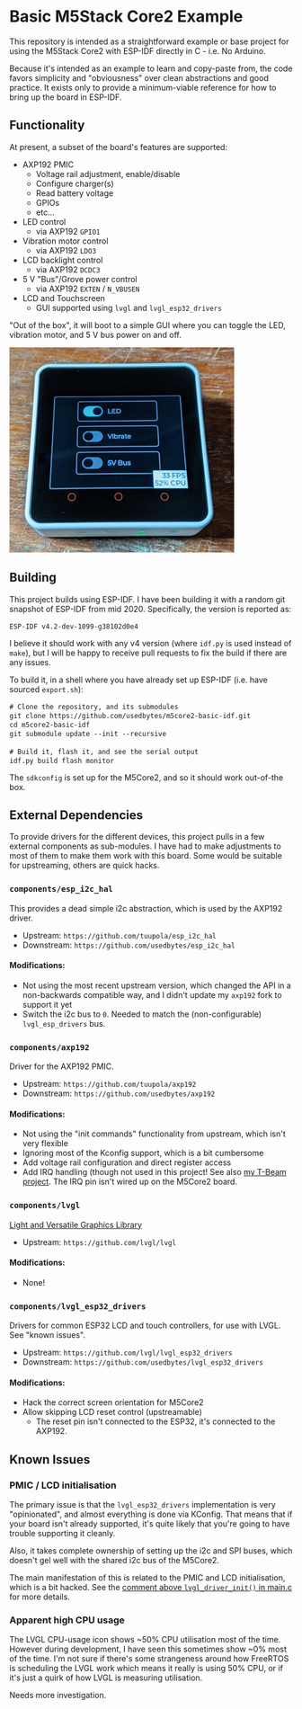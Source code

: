 Basic M5Stack Core2 Example
===========================

This repository is intended as a straightforward example or base project for
using the M5Stack Core2 with ESP-IDF directly in C - i.e. No Arduino.

Because it's intended as an example to learn and copy-paste from, the code
favors simplicity and "obviousness" over clean abstractions and good practice.
It exists only to provide a minimum-viable reference for how to bring up the
board in ESP-IDF.

Functionality
-------------

At present, a subset of the board's features are supported:

- AXP192 PMIC
  - Voltage rail adjustment, enable/disable
  - Configure charger(s)
  - Read battery voltage
  - GPIOs
  - etc...
- LED control
  - via AXP192 `GPIO1`
- Vibration motor control
  - via AXP192 `LDO3`
- LCD backlight control
  - via AXP192 `DCDC3`
- 5 V "Bus"/Grove power control
  - via AXP192 `EXTEN` / `N_VBUSEN`
- LCD and Touchscreen
  - GUI supported using `lvgl` and `lvgl_esp32_drivers`

"Out of the box", it will boot to a simple GUI where you can toggle the LED,
vibration motor, and 5 V bus power on and off.

![Screenshot - see "Known Issues" wrt. CPU usage](screenshot.jpg)

Building
--------

This project builds using ESP-IDF. I have been building it with a random git
snapshot of ESP-IDF from mid 2020. Specifically, the version is reported as:

```
ESP-IDF v4.2-dev-1099-g38102d0e4
```

I believe it should work with any v4 version (where `idf.py` is used instead of
`make`), but I will be happy to receive pull requests to fix the build if there
are any issues.

To build it, in a shell where you have already set up ESP-IDF (i.e. have sourced
`export.sh`):

```
# Clone the repository, and its submodules
git clone https://github.com/usedbytes/m5core2-basic-idf.git
cd m5core2-basic-idf
git submodule update --init --recursive

# Build it, flash it, and see the serial output
idf.py build flash monitor
```

The `sdkconfig` is set up for the M5Core2, and so it should work out-of-the box.

External Dependencies
---------------------

To provide drivers for the different devices, this project pulls in a few
external components as sub-modules. I have had to make adjustments to most of
them to make them work with this board. Some would be suitable for upstreaming,
others are quick hacks.

### `components/esp_i2c_hal`

This provides a dead simple i2c abstraction, which is used by the AXP192 driver.

- Upstream: `https://github.com/tuupola/esp_i2c_hal`
- Downstream: `https://github.com/usedbytes/esp_i2c_hal`

#### Modifications:
- Not using the most recent upstream version, which changed the API in a
  non-backwards compatible way, and I didn't update my `axp192` fork to support
  it yet
- Switch the i2c bus to `0`. Needed to match the (non-configurable)
  `lvgl_esp_drivers` bus.

### `components/axp192`

Driver for the AXP192 PMIC.

- Upstream: `https://github.com/tuupola/axp192`
- Downstream: `https://github.com/usedbytes/axp192`

#### Modifications:
- Not using the "init commands" functionality from upstream, which isn't
  very flexible
- Ignoring most of the Kconfig support, which is a bit cumbersome
- Add voltage rail configuration and direct register access
- Add IRQ handling (though not used in this project! See also
  [my T-Beam project](https://github.com/usedbytes/tbeam). The IRQ pin isn't
  wired up on the M5Core2 board.

### `components/lvgl`

[Light and Versatile Graphics Library](https://lvgl.io/)

- Upstream: `https://github.com/lvgl/lvgl`

#### Modifications:
- None!

### `components/lvgl_esp32_drivers`

Drivers for common ESP32 LCD and touch controllers, for use with LVGL.
See "known issues".

- Upstream: `https://github.com/lvgl/lvgl_esp32_drivers`
- Downstream: `https://github.com/usedbytes/lvgl_esp32_drivers`

#### Modifications:
- Hack the correct screen orientation for M5Core2
- Allow skipping LCD reset control (upstreamable)
   - The reset pin isn't connected to the ESP32, it's connected to the AXP192.

Known Issues
------------

### PMIC / LCD initialisation

The primary issue is that the `lvgl_esp32_drivers` implementation is very
"opinionated", and almost everything is done via KConfig. That means that if
your board isn't already supported, it's quite likely that you're going to
have trouble supporting it cleanly.

Also, it takes complete ownership of setting up the i2c and SPI buses, which
doesn't gel well with the shared i2c bus of the M5Core2.

The main manifestation of this is related to the PMIC and LCD initialisation,
which is a bit hacked. See the [comment above `lvgl_driver_init()` in main.c](main/main.c#L265)
for more details.

### Apparent high CPU usage

The LVGL CPU-usage icon shows ~50% CPU utilisation most of the time. However
during development, I have seen this sometimes show ~0% most of the time. I'm
not sure if there's some strangeness around how FreeRTOS is scheduling the LVGL
work which means it really is using 50% CPU, or if it's just a quirk of how
LVGL is measuring utilisation.

Needs more investigation.
